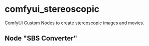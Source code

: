 # comfyui_stereoscopic
ComfyUI Custom Nodes to create stereoscopic images and movies.

## Node "SBS Converter"

